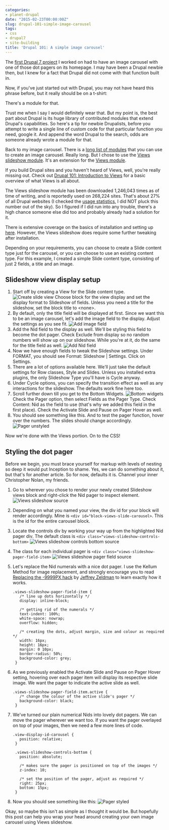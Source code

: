 ```yaml
---
categories:
- planet-drupal
date: "2015-02-23T00:00:00Z"
slug: drupal-101-simple-image-carousel
tags:
- css
- drupal7
- site-building
title: 'Drupal 101: A simple image carousel'
---
```

The [first Drupal 7 project](/blog/the-one-that-came-first/) I worked on had to have an image carousel with one of those dot pagers on its homepage. I may have been a Drupal newbie then, but I knew for a fact that Drupal did not come with that function built in.

Now, if you've just started out with Drupal, you may not have heard this phrase before, but it really should be on a t-shirt:

There's a module for that.

Trust me when I say I would definitely wear that. But my point is, the best part about Drupal is its huge library of contributed modules that extend Drupal's capabilities. So here's a tip for newbie Drupalists, before you attempt to write a single line of custom code for that particular function you need, google it. And append the word Drupal to the search, odds are someone already wrote a module for that.

Back to my image carousel. There is a [long list of modules](https://www.drupal.org/node/418616) that you can use to create an image carousel. Really long. But I chose to use the [Views slideshow module](https://www.drupal.org/project/views_slideshow). It's an extension for the [Views module](https://www.drupal.org/project/views).

If you build Drupal sites and you haven't heard of Views, well, you're really missing out. Check out [Drupal 101: Introduction to Views](/blog/drupal-101-intro-to-views/) for a basic overview of what Views is all about.

The Views slideshow module has been downloaded 1,246,043 times as of time of writing, and is reportedly used on 268,224 sites. That's about 27% of all Drupal websites (I checked the [usage statistics](https://www.drupal.org/project/usage/drupal), I did NOT pluck this number out of the sky). So I figured if I did run into any trouble, there's a high chance someone else did too and probably already had a solution for it.

There is extensive coverage on the basics of installation and setting up [here](https://www.drupal.org/node/903244). However, the Views slideshow does require some further tweaking after installation. 

Depending on your requirements, you can choose to create a Slide content type just for the carousel, or you can choose to use an existing content type. For this example, I created a simple Slide content type, consisting of just 2 fields, a title and an image. 

## Slideshow view display setup

1. Start off by creating a View for the Slide content type.
    ![Create slide view](/assets/images/posts/image-carousel/view-slideshow.jpg)
    Choose block for the view display and set the display format to Slideshow of fields. Unless you need a title for the slideshow, set the block title to &lt;none&gt;.
2. By default, only the title field will be displayed at first. Since we want this to be an image carousel, let's add the image field to the display. Adjust the settings as you see fit.
    ![Add image field](/assets/images/posts/image-carousel/view-slideshow-2.jpg)
3. Add the Nid field to the display as well. We'll be styling this field to become the dot pager. Check Exclude from display so no random numbers will show up on our slideshow. While you're at it, do the same for the title field as well.
    ![Add Nid field](/assets/images/posts/image-carousel/view-slideshow-3.jpg)
4. Now we have enough fields to tweak the Slideshow settings. Under FORMAT, you should see Format: Slideshow &#124; Settings. Click on Settings.
5. There are a lot of options available here. We'll just take the default settings for Row classes, Style and Slides. Unless you installed extra plugins, the only Slideshow Type you'll have is Cycle anyway.
6. Under Cycle options, you can specify the transition effect as well as any interactions for the slideshow. The defaults work fine here too.
7. Scroll further down till you get to the Bottom Widgets.
    ![Bottom widgets](/assets/images/posts/image-carousel/view-slideshow-4.jpg)
    Check the Pager option, then select Fields as the Pager Type. Check Content: Nid as the field to use (that's why we added this field in the first place). Check the Activate Slide and Pause on Pager Hover as well.
8. You should see something like this. And to test the pager function, hover over the numbers. The slides should change accordingly.
    ![Pager unstyled](/assets/images/posts/image-carousel/view-slideshow-8.jpg)

Now we're done with the Views portion. On to the CSS!

## Styling the dot pager

Before we begin, you must brace yourself for markup with levels of nesting so deep it would put Inception to shame. Yes, we can do something about it, but that's for another article. So for now, defaults it is. Channel your inner Christopher Nolan, my friends.

1. Go to wherever you chose to render your newly created Slideshow views block and right-click the Nid pager to inspect element.
    ![Views slideshow source](/assets/images/posts/image-carousel/view-slideshow-5.jpg)
2. Depending on what you named your view, the div id for your block will render accordingly. Mine is `<div id="block-views-slide-carousel>`. This is the id for the entire carousel block.
3. Locate the controls div by working your way up from the highlighted Nid pager div. The default class is `<div class="views-slideshow-controls-bottom>`
    ![Views slideshow controls bottom source](/assets/images/posts/image-carousel/view-slideshow-6.jpg)
4. The class for each individual pager is `<div class="views-slideshow-pager-field-item>`
    ![Views slideshow pager field source](/assets/images/posts/image-carousel/view-slideshow-7.jpg)
5. Let's replace the Nid numerals with a nice dot pager. I use the Kellum Method for image replacement, and strongly encourage you to read [Replacing the -9999PX hack](http://www.zeldman.com/2012/03/01/replacing-the-9999px-hack-new-image-replacement/) by [Jeffrey Zeldman](https://twitter.com/zeldman) to learn exactly how it works.
    <pre class="language-css"><code>.views-slideshow-pager-field-item {
      /* line up dots horizontally */
      display: inline-block;
      
      /* getting rid of the numerals */
      text-indent: 100%;
      white-space: nowrap;
      overflow: hidden;
      
      /* creating the dots, adjust margin, size and colour as required */
      width: 16px;
      height: 16px;
      margin: 0 10px;
      border-radius: 50%;
      background-color: grey;
    }</code></pre>

6. As we previously enabled the Activate Slide and Pause on Pager Hover setting, hovering over each pager item will display its respective slide image. We want the pager to indicate the active slide as well.
    <pre class="language-css"><code>.views-slideshow-pager-field-item.active {
      /* change the colour of the active slide's pager */
      background-color: black;
    }</code></pre>
7. We've turned our plain numerical Nids into lovely dot pagers. We can move the pager wherever we want too. If you want the pager overlayed on top of your images, then we need a few more lines of code.
    <pre class="language-css"><code>.view-display-id-carousel {
      position: relative;
    }

    .views-slideshow-controls-bottom {
      position: absolute;

      /* makes sure the pager is positioned on top of the images */
      z-index: 10;

      /* set the position of the pager, adjust as required */
      right: 25px;
      bottom: 15px;
    }</code></pre>
8. Now you should see something like this:
    ![Pager styled](/assets/images/posts/image-carousel/view-slideshow-9.jpg)

Okay, so maybe this isn't as simple as I thought it would be. But hopefully this post can help you wrap your head around creating your own image carousel using Views slideshow.
